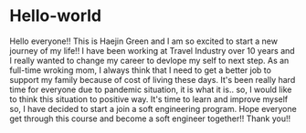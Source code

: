 # Hello-world

Hello everyone!! This is Haejin Green and I am so excited to start a new journey of my life!!
I have been working at Travel Industry over 10 years and I really wanted to change my career to devlope my self to next step.
As an full-time wroking mom, I always think that I need to get a better job to support my family because of cost of living these days.
It's been really hard time for everyone due to pandemic situation, it is what it is.. so, I would like to think this situation to positive way.
It's time to learn and improve myself so, I have decided to start a join a soft engineering program.
Hope everyone get through this course and become a soft engineer together!!
Thank you!!
